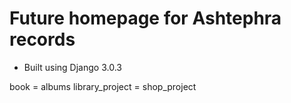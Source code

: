 # Future homepage for Ashtephra records

- Built using Django 3.0.3



book = albums
library_project = shop_project
